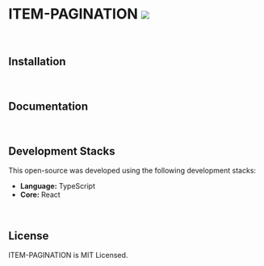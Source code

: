 # ITEM-PAGINATION <img src="https://img.shields.io/badge/version-1.0.1-blue" />

<br />

## Installation

<br />

## Documentation

<br />

## Development Stacks

This open-source was developed using the following development stacks:

- **Language:** TypeScript
- **Core:** React

<br />

## License

ITEM-PAGINATION is MIT Licensed.
